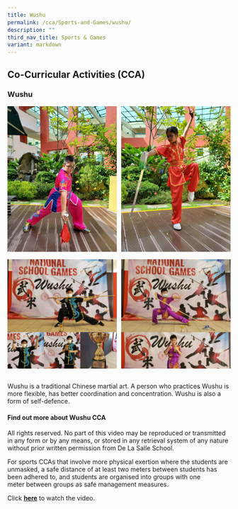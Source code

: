 ```yaml
---
title: Wushu
permalink: /cca/Sports-and-Games/wushu/
description: ""
third_nav_title: Sports & Games
variant: markdown
---
```

## Co-Curricular&nbsp;Activities&nbsp;(CCA)

### Wushu

<img src="/images/Wushu 1.jpg" style="width:49%" align="left">
<img src="/images/Wushu 2.jpg" style="width:49%" align="right">
<br clear="left"><br>

<img src="/images/Wushu 3.jpeg" style="width:49%" align="left">
<img src="/images/Wushu 4.jpeg" style="width:49%" align="right">
<br clear="left"><br>

Wushu is a traditional Chinese martial art. A person who practices Wushu is more flexible, has better coordination and concentration. Wushu is also a form of self-defence.

#### Find out more about Wushu CCA

All rights reserved. No part of this video may be reproduced or transmitted in any form or by any means, or stored in any retrieval system of any nature without prior written permission from De La Salle School.  

For sports CCAs that involve more physical exertion where the students are unmasked, a safe distance of at least two meters&nbsp;between students has been adhered to, and students are organised into groups with one meter&nbsp;between groups as safe management measures.&nbsp;

Click&nbsp;**[here](https://youtu.be/R0OACzqCk7c)**&nbsp;to watch the video.